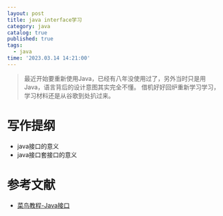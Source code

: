 ```yaml
---
layout: post
title: java interface学习
category: java
catalog: true
published: true
tags:
  - java
time: '2023.03.14 14:21:00'
---
```

> 最近开始要重新使用Java，已经有八年没使用过了，另外当时只是用Java，语言背后的设计意图其实完全不懂。
> 借机好好回炉重新学习学习，学习材料还是从谷歌到处扒过来。

# 写作提纲
- java接口的意义
- java接口套接口的意义

# 参考文献
- [菜鸟教程-Java接口](https://www.runoob.com/java/java-interfaces.html)